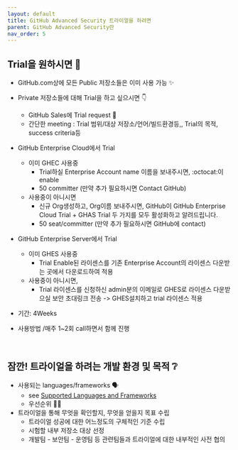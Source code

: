 ```yaml
---
layout: default
title: GitHub Advanced Security 트라이얼을 하려면
parent: GitHub Advanced Security란
nav_order: 5
---
```



## Trial을 원하시면 🚀

* GitHub.com상에 모든 Public 저장소들은 이미 사용 가능 ✨

* Private 저장소들에 대해 Trial을 하고 싶으시면 👇
   - GitHub Sales에 Trial request 📱 
   - 간단한 meeting : Trial 범위/대상 저장소/언어/빌드환경등,, Trial의 목적, success criteria등
   
* GitHub Enterprise Cloud에서 Trial 
   - 이미 GHEC 사용중 
     - Trial하실 Enterprise Account name 이름을 보내주시면, :octocat:이 enable
     - 50 committer (만약 추가 필요하시면 Contact GitHub)
   - 사용중이 아니시면
     - 신규 Org생성하고, Org이름 보내주시면, GitHub이 GitHub Enterprise Cloud Trial + GHAS Trial 두 가지를 모두 활성화하고 알려드립니다.
     - 50 seat/committer (만약 추가 필요하시면 GitHub에 contact)
   
* GitHub Enterprise Server에서 Trial
   - 이미 GHES 사용중
     - Trial Enable된 라이센스를 기존 Enterprise Account의 라이센스 다운받는 곳에서 다운로드하여 적용
   - 사용중이 아니시면,
     - Trial 라이센스를 신청하신 admin분의 이메일로 GHES로 라이센스 다운받으실 보안 초대링크 전송 -> GHES설치하고 trial 라이센스 적용 
   
* 기간: 4Weeks
 * 사용방법 /매주 1~2회 call하면서 함께 진행

<br>

## 잠깐! 트라이얼을 하려는 개발 환경 및 목적 ❔

* 사용되는 languages/frameworks 🗣️ 
  * see [Supported Languages and Frameworks](https://codeql.github.com/docs/codeql-overview/supported-languages-and-frameworks/)
  * 우선순위 🥇❔ 
* 트라이얼을 통해 무엇을 확인할지, 무엇을 얻을지 목표 수립
  * 트라이얼 성공에 대한 어느정도의 구체적인 기준 수립
  * 시험할 내부 저장소 대상 선정  
  * 개발팀 - 보안팀 - 운영팀 등 관련팀들과 트라이얼에 대한 내부적인 사전 협의
